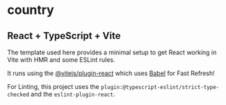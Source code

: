 # country

## React + TypeScript + Vite

The template used here provides a minimal setup to get React working in Vite with HMR and some ESLint rules.

It runs using the [@vitejs/plugin-react](https://github.com/vitejs/vite-plugin-react/blob/main/packages/plugin-react/README.md) which uses [Babel](https://babeljs.io/) for Fast Refresh!

For Linting, this project uses the `plugin:@typescript-eslint/strict-type-checked` and the `eslint-plugin-react`.
